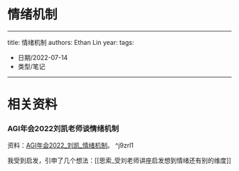 # 情绪机制


---
title: 情绪机制
authors: Ethan Lin
year:
tags:
  - 日期/2022-07-14 
  - 类型/笔记 
---





# 相关资料


### AGI年会2022刘凯老师谈情绪机制


资料：[AGI年会2022_刘凯_情绪机制](file:///Users/ethan/Documents/CoreFiles/ReadingsFile/人工智能/通用人工智能/AGI直播讲座/AGI年会2022/AGI年会2022_刘凯_何为情绪？基于生成认知的情绪衍生论.pdf)。 ^j9zrl1

我受到启发，引申了几个想法：[[思索_受刘老师讲座启发想到情绪还有别的维度]]





